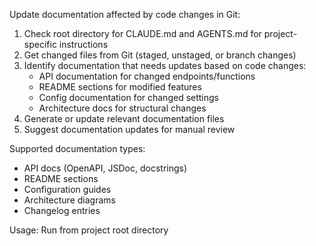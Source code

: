 Update documentation affected by code changes in Git:

1. Check root directory for CLAUDE.md and AGENTS.md for project-specific instructions
2. Get changed files from Git (staged, unstaged, or branch changes)
3. Identify documentation that needs updates based on code changes:
   - API documentation for changed endpoints/functions
   - README sections for modified features
   - Config documentation for changed settings
   - Architecture docs for structural changes
4. Generate or update relevant documentation files
5. Suggest documentation updates for manual review

Supported documentation types:
- API docs (OpenAPI, JSDoc, docstrings)
- README sections
- Configuration guides
- Architecture diagrams
- Changelog entries

Usage: Run from project root directory